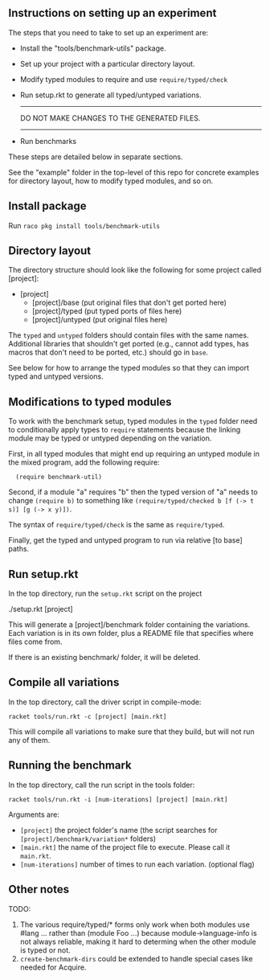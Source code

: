 Instructions on setting up an experiment
----------------------------------------

The steps that you need to take to set up an experiment are:

  * Install the "tools/benchmark-utils" package.
  * Set up your project with a particular directory layout.
  * Modify typed modules to require and use `require/typed/check`
  * Run setup.rkt to generate all typed/untyped variations.

     ******************************************
     DO NOT MAKE CHANGES TO THE GENERATED FILES.
     ******************************************

  * Run benchmarks

These steps are detailed below in separate sections.

See the "example" folder in the top-level of this repo
for concrete examples for directory layout, how to modify typed
modules, and so on.

Install package
---------------

Run `raco pkg install tools/benchmark-utils`

Directory layout
----------------

The directory structure should look like the following for some project
called [project]:

  * [project]
    * [project]/base (put original files that don't get ported here)
    * [project]/typed (put typed ports of files here)
    * [project]/untyped (put original files here)

The `typed` and `untyped` folders should contain files with the same
names. Additional libraries that shouldn't get ported (e.g., cannot add
types, has macros that don't need to be ported, etc.) should go in
`base`.

See below for how to arrange the typed modules so that they can import
typed and untyped versions. 

Modifications to typed modules
------------------------------

To work with the benchmark setup, typed modules in the `typed` folder need
to conditionally apply types to `require` statements because the linking
module may be typed or untyped depending on the variation.

First, in all typed modules that might end up requiring an untyped module
in the mixed program, add the following require:

````
  (require benchmark-util)
````

Second, if a module "a" requires "b" then the typed version of
"a" needs to change `(require b)` to something like
`(require/typed/checked b [f (-> t s)] [g (-> x y)])`.

The syntax of `require/typed/check` is the same as `require/typed`.

Finally, get the typed and untyped program to run via relative [to base]
paths. 

Run setup.rkt
-------------

In the top directory, run the `setup.rkt` script on the project 

  ./setup.rkt [project]

This will generate a [project]/benchmark folder containing the variations.
Each variation is in its own folder, plus a README file that specifies
where files come from.

If there is an existing benchmark/ folder, it will be deleted. 

Compile all variations
----------------------

In the top directory, call the driver script in compile-mode:

  `racket tools/run.rkt -c [project] [main.rkt]`

This will compile all variations to make sure that they build, but
will not run any of them.

Running the benchmark
---------------------

In the top directory, call the run script in the tools folder:

  `racket tools/run.rkt -i [num-iterations] [project] [main.rkt]`

Arguments are:
- `[project]` the project folder's name (the script searches for `[project]/benchmark/variation*` folders)
- `[main.rkt]` the name of the project file to execute. Please call it `main.rkt`.
- `[num-iterations]` number of times to run each variation. (optional flag)


Other notes
-----------

TODO:
1. The various require/typed/* forms only work when both modules use #lang ...
   rather than (module Foo ...) because module->language-info is not always
   reliable, making it hard to determing when the other module is typed or not.
2. `create-benchmark-dirs` could be extended to handle special cases like
   needed for Acquire.
